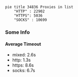 
```mermaid
pie title 34836 Proxies in list
    "HTTP" : 22902
    "HTTPS": 5036
    "SOCKS" : 10699
```

### Some Info
#### Average Timeout

- mixed: 2.6s
- http: 1.3s
- https: 8.6s
- socks: 6.7s
